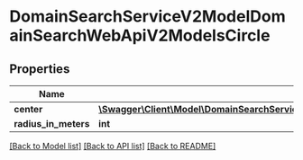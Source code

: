 # DomainSearchServiceV2ModelDomainSearchWebApiV2ModelsCircle

## Properties
Name | Type | Description | Notes
------------ | ------------- | ------------- | -------------
**center** | [**\Swagger\Client\Model\DomainSearchServiceV2ModelDomainSearchWebApiV2ModelsGeoPoint**](DomainSearchServiceV2ModelDomainSearchWebApiV2ModelsGeoPoint.md) |  | [optional] 
**radius_in_meters** | **int** |  | [optional] 

[[Back to Model list]](../../README.md#documentation-for-models) [[Back to API list]](../../README.md#documentation-for-api-endpoints) [[Back to README]](../../README.md)

